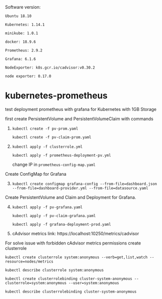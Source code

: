 Software version:

```Ubuntu 18.10```

```Kubernetes: 1.14.1```

```minikube: 1.0.1```

```docker: 18.9.6```

```Prometheus: 2.9.2```

```Grafana: 6.1.6```

```NodeExporter: k8s.gcr.io/cadvisor:v0.30.2```

```node exporter: 0.17.0```

# kubernetes-prometheus
test deployment prometheus with grafana for Kubernetes with 1GB Storage

first create PersistentVolume and PersistentVolumeClaim with commands

1) ```kubectl create -f pv-prom.yaml```

   ```kubectl create -f pv-claim-prom.yaml```

2) ```kubectl apply -f clusterrole.yml```

   ```kubectl apply -f prometheus-deployment-pv.yml```


    change IP in ```prometheus-config-map.yaml```

Create ConfigMap for Grafana

3) ```kubectl create configmap grafana-config --from-file=dashboard.json --from-file=dashboard-provider.yml --from-file=datasource.yaml```


Create PersistentVolume and Claim and Deployment for Grafana.


4) ```kubectl apply -f pv-grafana.yaml```

   ```kubectl apply -f pv-claim-grafana.yaml```

   ```kubectl apply -f grafana-deployment-prod.yaml```
   
   
5) cAdvisor metrics link: https://localhost:10250/metrics/cadvisor

For solve issue with forbidden cAdvisor metrics permissions create clusterrole

```kubectl create clusterrole system:anonymous --verb=get,list,watch --resource=nodes/metrics```

```kubectl describe clusterrole system:anonymous```

```kubectl create clusterrolebinding cluster-system-anonymous --clusterrole=system:anonymous --user=system:anonymous```

```kubectl describe clusterrolebinding cluster-system-anonymous```
